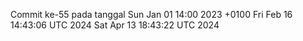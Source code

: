 Commit ke-55 pada tanggal Sun Jan 01 14:00 2023 +0100
Fri Feb 16 14:43:06 UTC 2024
Sat Apr 13 18:43:22 UTC 2024
